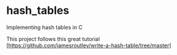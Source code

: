 # hash_tables
 Implementing hash tables in C
 
 This project follows this great tutorial [https://github.com/jamesroutley/write-a-hash-table/tree/master]
 
